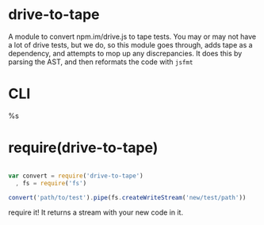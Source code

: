 # drive-to-tape

A module to convert npm.im/drive.js to tape tests. You may or may not have a
lot of drive tests, but we do, so this module goes through, adds tape as a
dependency, and attempts to mop up any discrepancies. It does this by parsing
the AST, and then reformats the code with `jsfmt`

# CLI

%s

# require(drive-to-tape)

```javascript

var convert = require('drive-to-tape')
  , fs = require('fs')

convert('path/to/test').pipe(fs.createWriteStream('new/test/path'))

```

require it! It returns a stream with your new code in it.


